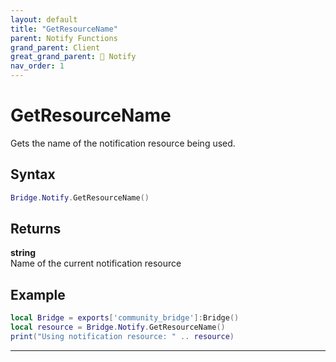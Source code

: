 ```yaml
---
layout: default
title: "GetResourceName"
parent: Notify Functions
grand_parent: Client
great_grand_parent: 🔔 Notify
nav_order: 1
---
```


# GetResourceName
Gets the name of the notification resource being used.

## Syntax

```lua
Bridge.Notify.GetResourceName()
```

## Returns

**string**  
Name of the current notification resource

## Example

```lua
local Bridge = exports['community_bridge']:Bridge()
local resource = Bridge.Notify.GetResourceName()
print("Using notification resource: " .. resource)
```

---
